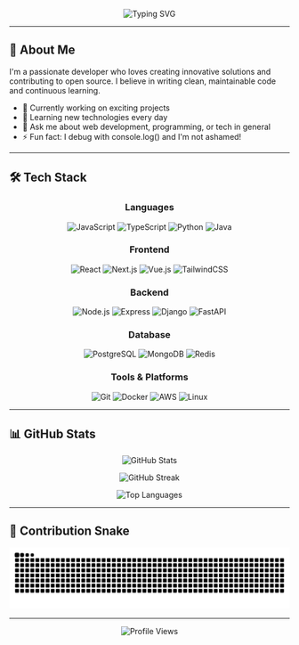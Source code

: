 <div align="center">

![Typing SVG](https://readme-typing-svg.herokuapp.com?font=Roboto+Mono&weight=800&size=36&pause=800&color=7EE787&center=true&vCenter=true&random=false&width=600&lines=Hi!+Andrew+Here;Full+Stack+Developer;Let%27s+Work+Together!)

</div>

---

## 🚀 About Me

I'm a passionate developer who loves creating innovative solutions and contributing to open source. I believe in writing clean, maintainable code and continuous learning.

- 🔭 Currently working on exciting projects
- 🌱 Learning new technologies every day
- 💬 Ask me about web development, programming, or tech in general
- ⚡ Fun fact: I debug with console.log() and I'm not ashamed!

---

## 🛠️ Tech Stack

<div align="center">

### Languages

![JavaScript](https://img.shields.io/badge/JavaScript-F7DF1E?style=for-the-badge&logo=javascript&logoColor=black)
![TypeScript](https://img.shields.io/badge/TypeScript-3178C6?style=for-the-badge&logo=typescript&logoColor=white)
![Python](https://img.shields.io/badge/Python-3776AB?style=for-the-badge&logo=python&logoColor=white)
![Java](https://img.shields.io/badge/Java-ED8B00?style=for-the-badge&logo=openjdk&logoColor=white)

### Frontend

![React](https://img.shields.io/badge/React-61DAFB?style=for-the-badge&logo=react&logoColor=black)
![Next.js](https://img.shields.io/badge/Next.js-000000?style=for-the-badge&logo=next.js&logoColor=white)
![Vue.js](https://img.shields.io/badge/Vue.js-4FC08D?style=for-the-badge&logo=vue.js&logoColor=white)
![TailwindCSS](https://img.shields.io/badge/Tailwind_CSS-38B2AC?style=for-the-badge&logo=tailwind-css&logoColor=white)

### Backend

![Node.js](https://img.shields.io/badge/Node.js-339933?style=for-the-badge&logo=node.js&logoColor=white)
![Express](https://img.shields.io/badge/Express-000000?style=for-the-badge&logo=express&logoColor=white)
![Django](https://img.shields.io/badge/Django-092E20?style=for-the-badge&logo=django&logoColor=white)
![FastAPI](https://img.shields.io/badge/FastAPI-009688?style=for-the-badge&logo=fastapi&logoColor=white)

### Database

![PostgreSQL](https://img.shields.io/badge/PostgreSQL-316192?style=for-the-badge&logo=postgresql&logoColor=white)
![MongoDB](https://img.shields.io/badge/MongoDB-47A248?style=for-the-badge&logo=mongodb&logoColor=white)
![Redis](https://img.shields.io/badge/Redis-DC382D?style=for-the-badge&logo=redis&logoColor=white)

### Tools & Platforms

![Git](https://img.shields.io/badge/Git-F05032?style=for-the-badge&logo=git&logoColor=white)
![Docker](https://img.shields.io/badge/Docker-2496ED?style=for-the-badge&logo=docker&logoColor=white)
![AWS](https://img.shields.io/badge/AWS-232F3E?style=for-the-badge&logo=amazon-aws&logoColor=white)
![Linux](https://img.shields.io/badge/Linux-FCC624?style=for-the-badge&logo=linux&logoColor=black)

</div>

---

## 📊 GitHub Stats

<div align="center">
  
  ![GitHub Stats](https://github-readme-stats.vercel.app/api?username=andrewprasetya-k&show_icons=true&theme=github_dark&hide_border=true&bg_color=0d1117&title_color=7ee787&icon_color=58a6ff&text_color=c9d1d9)
  
  ![GitHub Streak](https://github-readme-streak-stats.herokuapp.com/?user=andrewprasetya-k&theme=github-dark-blue&hide_border=true&background=0d1117&ring=7ee787&fire=58a6ff&currStreakLabel=c9d1d9)
  
  ![Top Languages](https://github-readme-stats.vercel.app/api/top-langs/?username=andrewprasetya-k&layout=compact&theme=github_dark&hide_border=true&bg_color=0d1117&title_color=7ee787&text_color=c9d1d9)

</div>

---

## 🐍 Contribution Snake

<div align="center">
  
  ![Snake animation](https://raw.githubusercontent.com/andrewprasetya-k/andrewprasetya-k/output/github-snake-dark.svg)
  
</div>

---

<div align="center">
  
  ![Profile Views](https://komarev.com/ghpvc/?username=andrewprasetya-k&color=7ee787&style=flat-square)
  
</div>

